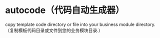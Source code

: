 autocode（代码自动生成器）
========
copy template code directory or file into your business module directory. （复制模板代码目录或文件到您的业务模块目录.）
